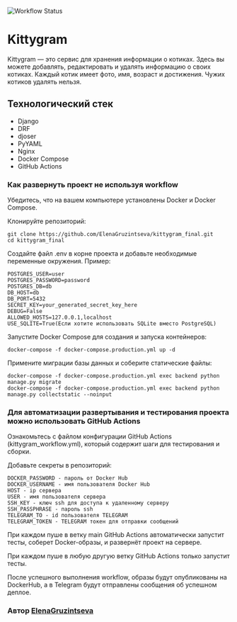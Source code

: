 ![Workflow Status](https://github.com/ElenaGruzintseva/kittygram_final/actions/workflows/main.yml/badge.svg)

# Kittygram

Kittygram — это сервис для хранения информации о котиках. Здесь вы можете добавлять, редактировать и удалять информацию о своих котиках. Каждый котик имеет фото, имя, возраст и достижения. Чужих котиков удалять нельзя.

## Технологический стек
 - Django
 - DRF
 - djoser
 - PyYAML
 - Nginx
 - Docker Compose
 - GitHub Actions

### Как развернуть проект не используя workflow

Убедитесь, что на вашем компьютере установлены Docker и Docker Compose.

Клонируйте репозиторий:

```
git clone https://github.com/ElenaGruzintseva/kittygram_final.git
cd kittygram_final
```

Создайте файл .env в корне проекта и добавьте необходимые переменные окружения. Пример:

```
POSTGRES_USER=user
POSTGRES_PASSWORD=password
POSTGRES_DB=db
DB_HOST=db
DB_PORT=5432
SECRET_KEY=your_generated_secret_key_here
DEBUG=False
ALLOWED_HOSTS=127.0.0.1,localhost
USE_SQLITE=True(Если хотите использовать SQLite вместо PostgreSQL)
```

Запустите Docker Compose для создания и запуска контейнеров:

```
docker-compose -f docker-compose.production.yml up -d
```

Примените миграции базы данных и соберите статические файлы:

```
docker-compose -f docker-compose.production.yml exec backend python manage.py migrate
docker-compose -f docker-compose.production.yml exec backend python manage.py collectstatic --noinput
```

### Для автоматизации развертывания и тестирования проекта можно использовать GitHub Actions

Ознакомьтесь с файлом конфигурации GitHub Actions (kittygram_workflow.yml), который содержит шаги для тестирования и сборки.

Добавьте секреты в репозиторий:

```
DOCKER_PASSWORD - пароль от Docker Hub
DOCKER_USERNAME - имя пользователя Docker Hub
HOST - ip сервера
USER - имя пользователя сервера
SSH_KEY - ключ ssh для доступа к удаленному серверу
SSH_PASSPHRASE - пароль ssh
TELEGRAM_TO - id пользователя TELEGRAM
TELEGRAM_TOKEN - TELEGRAM токен для отправки сообщений
```

При каждом пуше в ветку main GitHub Actions автоматически запустит тесты, соберет Docker-образы, и развернёт проект на сервере.

При каждом пуше в любую другую ветку GitHub Actions только запустит тесты.

После успешного выполнения workflow, образы будут опубликованы на DockerHub,
а в Telegram будут отправлены сообщения об успешном деплое.


### Автор [ElenaGruzintseva](https://github.com/ElenaGruzintseva)